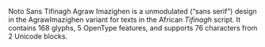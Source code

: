 Noto Sans Tifinagh Agraw Imazighen is a unmodulated (“sans serif”) design in the AgrawImazighen variant for texts in the African _Tifinagh_ script. It contains 168 glyphs, 5 OpenType features, and supports 76 characters from 2 Unicode blocks.